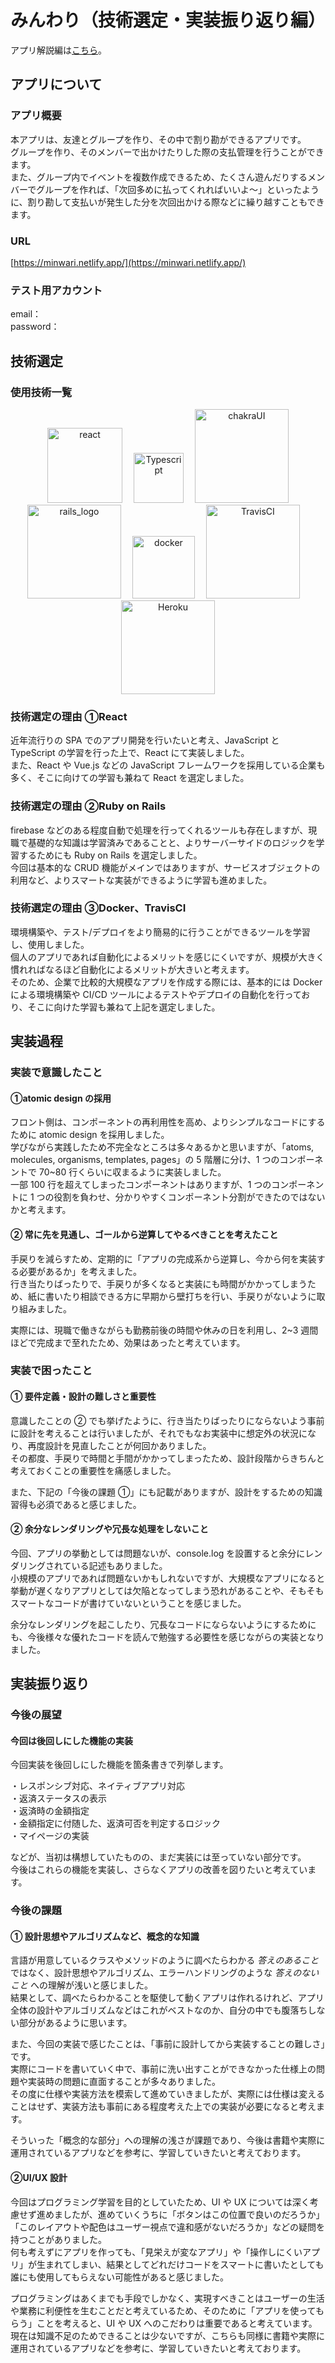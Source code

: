 # みんわり（技術選定・実装振り返り編）

アプリ解説編は[こちら](https://github.com/mizuki0201/minwari-frontend)。

## アプリについて

### アプリ概要

本アプリは、友達とグループを作り、その中で割り勘ができるアプリです。  
グループを作り、そのメンバーで出かけたりした際の支払管理を行うことができます。  
また、グループ内でイベントを複数作成できるため、たくさん遊んだりするメンバーでグループを作れば、「次回多めに払ってくれればいいよ〜」といったように、割り勘して支払いが発生した分を次回出かける際などに繰り越すこともできます。

### URL

[https://minwari.netlify.app/](https://minwari.netlify.app/)

### テスト用アカウント

email：  
password：

## 技術選定

### 使用技術一覧

<div display='flex' align='center' justify-content='space-around'>
  <img width="120px" alt="react" src="https://user-images.githubusercontent.com/69416789/133558816-9e7cee6b-46d3-460e-90bc-da2b97edcb8c.png">&emsp; 
  <img width="80px" alt="Typescript" src="https://user-images.githubusercontent.com/69416789/133558873-3359dbc4-5ae0-4477-8a58-d7d7a07bafe7.png">&emsp;
  <img width="150px" alt="chakraUI" src="https://user-images.githubusercontent.com/69416789/133559047-33178b3f-b1eb-4f58-9e1a-78578bc36aaa.png">
</div>
<div display='flex' align='center' justify-content='center'>
  <img width="150px" alt="rails_logo" src="https://user-images.githubusercontent.com/69416789/133559112-c0ffdb11-9b81-4c60-9e93-ba04085ab216.png">&emsp;
  <img width="100px" alt="docker" src="https://user-images.githubusercontent.com/69416789/133559125-3e40743f-fea8-4b23-8bd3-f3349949a24d.png">&emsp;
  <img width="150px" alt="TravisCI" src="https://user-images.githubusercontent.com/69416789/133559162-de36673e-8aab-4595-8371-27c0ea6c6f09.png">&emsp;
  <img width="150px" alt="Heroku" src="https://user-images.githubusercontent.com/69416789/133559166-b9afceb8-9a95-49af-99ed-bcbf237f60bb.png">
</div>

### 技術選定の理由 ①React

近年流行りの SPA でのアプリ開発を行いたいと考え、JavaScript と TypeScript の学習を行った上で、React にて実装しました。  
また、React や Vue.js などの JavaScript フレームワークを採用している企業も多く、そこに向けての学習も兼ねて React を選定しました。

### 技術選定の理由 ②Ruby on Rails

firebase などのある程度自動で処理を行ってくれるツールも存在しますが、現職で基礎的な知識は学習済みであることと、よりサーバーサイドのロジックを学習するためにも Ruby on Rails を選定しました。  
今回は基本的な CRUD 機能がメインではありますが、サービスオブジェクトの利用など、よりスマートな実装ができるように学習も進めました。

### 技術選定の理由 ③Docker、TravisCI

環境構築や、テスト/デプロイをより簡易的に行うことができるツールを学習し、使用しました。  
個人のアプリであれば自動化によるメリットを感じにくいですが、規模が大きく慣れればなるほど自動化によるメリットが大きいと考えます。  
そのため、企業で比較的大規模なアプリを作成する際には、基本的には Docker による環境構築や CI/CD ツールによるテストやデプロイの自動化を行っており、そこに向けた学習も兼ねて上記を選定しました。

## 実装過程

### 実装で意識したこと

#### ①atomic design の採用

フロント側は、コンポーネントの再利用性を高め、よりシンプルなコードにするために atomic design を採用しました。  
学びながら実践したため不完全なところは多々あるかと思いますが、「atoms, molecules, organisms, templates, pages」の 5 階層に分け、1 つのコンポーネントで 70~80 行くらいに収まるように実装しました。  
一部 100 行を超えてしまったコンポーネントはありますが、1 つのコンポーネントに 1 つの役割を負わせ、分かりやすくコンポーネント分割ができたのではないかと考えます。

#### ② 常に先を見通し、ゴールから逆算してやるべきことを考えたこと

手戻りを減らすため、定期的に「アプリの完成系から逆算し、今から何を実装する必要があるか」を考えました。  
行き当たりばったりで、手戻りが多くなると実装にも時間がかかってしまうため、紙に書いたり相談できる方に早期から壁打ちを行い、手戻りがないように取り組みました。

実際には、現職で働きながらも勤務前後の時間や休みの日を利用し、2~3 週間ほどで完成まで至れたため、効果はあったと考えています。

### 実装で困ったこと

#### ① 要件定義・設計の難しさと重要性

意識したことの ② でも挙げたように、行き当たりばったりにならないよう事前に設計を考えることは行いましたが、それでもなお実装中に想定外の状況になり、再度設計を見直したことが何回かありました。  
その都度、手戻りで時間と手間がかかってしまったため、設計段階からきちんと考えておくことの重要性を痛感しました。

また、下記の「今後の課題 ①」にも記載がありますが、設計をするための知識習得も必須であると感じました。

#### ② 余分なレンダリングや冗長な処理をしないこと

今回、アプリの挙動としては問題ないが、console.log を設置すると余分にレンダリングされている記述もありました。  
小規模のアプリであれば問題ないかもしれないですが、大規模なアプリになると挙動が遅くなりアプリとしては欠陥となってしまう恐れがあることや、そもそもスマートなコードが書けていないということを感じました。

余分なレンダリングを起こしたり、冗長なコードにならないようにするためにも、今後様々な優れたコードを読んで勉強する必要性を感じながらの実装となりました。

## 実装振り返り

### 今後の展望

#### 今回は後回しにした機能の実装

今回実装を後回しにした機能を箇条書きで列挙します。

・レスポンシブ対応、ネイティブアプリ対応  
・返済ステータスの表示  
・返済時の金額指定  
・金額指定に付随した、返済可否を判定するロジック  
・マイページの実装

などが、当初は構想していたものの、まだ実装には至っていない部分です。  
今後はこれらの機能を実装し、さらなくアプリの改善を図りたいと考えています。

### 今後の課題

#### ① 設計思想やアルゴリズムなど、概念的な知識

言語が用意しているクラスやメソッドのように調べたらわかる _答えのあること_ ではなく、設計思想やアルゴリズム、エラーハンドリングのような _答えのないこと_ への理解が浅いと感じました。  
結果として、調べたらわかることを駆使して動くアプリは作れるけれど、アプリ全体の設計やアルゴリズムなどはこれがベストなのか、自分の中でも腹落ちしない部分があるように思います。

また、今回の実装で感じたことは、「事前に設計してから実装することの難しさ」です。  
実際にコードを書いていく中で、事前に洗い出すことができなかった仕様上の問題や実装時の問題に直面することが多々ありました。  
その度に仕様や実装方法を模索して進めていきましたが、実際には仕様は変えることはせず、実装方法も事前にある程度考えた上での実装が必要になると考えます。

そういった「概念的な部分」への理解の浅さが課題であり、今後は書籍や実際に運用されているアプリなどを参考に、学習していきたいと考えております。

#### ②UI/UX 設計

今回はプログラミング学習を目的としていたため、UI や UX については深く考慮せず進めましたが、進めていくうちに「ボタンはこの位置で良いのだろうか」「このレイアウトや配色はユーザー視点で違和感がないだろうか」などの疑問を持つことがありました。  
何も考えずにアプリを作っても、「見栄えが変なアプリ」や「操作しにくいアプリ」が生まれてしまい、結果としてどれだけコードをスマートに書いたとしても誰にも使用してもらえない可能性があると感じました。

プログラミングはあくまでも手段でしかなく、実現すべきことはユーザーの生活や業務に利便性を生むことだと考えているため、そのために「アプリを使ってもらう」ことを考えると、UI や UX へのこだわりは重要であると考えています。  
現在は知識不足のためできることは少ないですが、こちらも同様に書籍や実際に運用されているアプリなどを参考に、学習していきたいと考えております。
